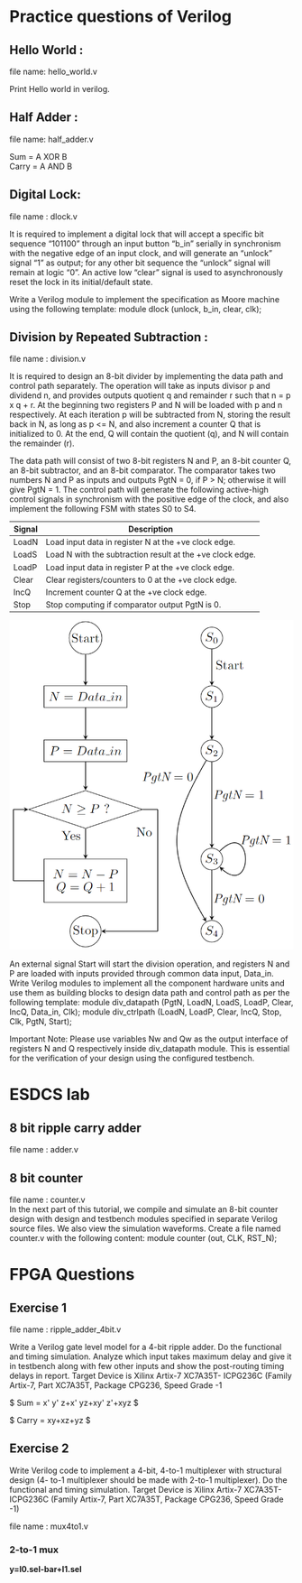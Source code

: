 # Practice questions of  Verilog 

## Hello World :
file name: hello_world.v

 Print Hello world in verilog.

## Half Adder :
file name: half_adder.v

Sum = A XOR B  
Carry = A AND B 
## Digital Lock: 
file name : dlock.v

It is required to implement a digital lock that will accept a specific bit sequence  “101100” through an input button “b_in” serially in synchronism with the negative edge of an input clock, and will generate an “unlock” signal “1” as output; for any other bit sequence the “unlock” signal will remain at logic “0”.  An active low “clear” signal is used to asynchronously reset the lock in its initial/default state.

Write a Verilog module to implement the specification as Moore machine using the following template:
    module dlock (unlock, b_in, clear, clk);


## Division by Repeated Subtraction :
file name : division.v

It is required to design an 8-bit divider by implementing  the data path and control path separately. The operation will take as inputs divisor p and dividend n, and provides outputs quotient q and remainder r such that n = p x q + r. At the beginning two registers P and N will be loaded with p and n respectively. At each iteration p will be subtracted from N, storing the result back in N, as long as p <= N, and also increment a counter Q that is initialized to 0. At the end, Q will contain the quotient (q), and N will contain the remainder (r).



The data path will consist of two 8-bit registers N and  P, an 8-bit counter Q,  an 8-bit subtractor,  and an 8-bit comparator. The comparator takes two numbers N and P as inputs and outputs PgtN = 0, if P > N; otherwise it will give PgtN = 1. The control path will generate the following active-high control signals in synchronism with the positive edge of the clock, and also implement the following FSM with states S0 to S4.

| Signal | Description                                        |
|--------|----------------------------------------------------|
| LoadN  | Load input data in register N at the +ve clock edge.  |
| LoadS  | Load N with the subtraction result at the +ve clock edge. |
| LoadP  | Load input data in register P at the +ve clock edge.  |
| Clear  | Clear registers/counters to 0 at the +ve clock edge.  |
| IncQ   | Increment counter Q at the +ve clock edge.  |
| Stop   | Stop computing if comparator output PgtN is 0.  |

<!-- ![Alt text](C:\iverilog\bin\iverilog_test\control_flow3.png "a title") -->
![Memory models](/resources/images/control_flow3.png)<br>

An external signal Start will start the division operation, and registers N and P are loaded with inputs provided through common data input, Data_in. Write Verilog modules to implement all the component hardware units and use them as building blocks to design data path and control path as per the following template:
                    module div_datapath (PgtN, LoadN, LoadS, LoadP, Clear, IncQ, Data_in, Clk);
                    module div_ctrlpath (LoadN, LoadP, Clear, IncQ, Stop, Clk, PgtN, Start);

 Important Note: Please use variables Nw and Qw as the output interface of registers N and Q respectively inside div_datapath module. This is essential for the verification of your design using the configured testbench.


# ESDCS lab
## 8 bit ripple carry adder
file name : adder.v  




## 8 bit counter
file name : counter.v  
In the next part of this tutorial, we compile and simulate an 8-bit counter design with design and 
testbench modules specified in separate Verilog source files. We also view the simulation waveforms.
Create a file named counter.v with the following content:
module counter (out, CLK, RST_N);

# FPGA Questions
## Exercise 1
file name : ripple_adder_4bit.v  

Write a Verilog gate level model for a 4-bit ripple adder. Do the functional and 
timing simulation. Analyze which input takes maximum delay and give it in testbench 
along with few other inputs and show the post-routing timing delays in report. Target 
Device is Xilinx Artix-7 XC7A35T- ICPG236C (Family Artix-7, Part XC7A35T, 
Package CPG236, Speed Grade -1

$ Sum = x' y' z+x' yz+xy' z'+xyz $  

$ Carry = xy+xz+yz $  

## Exercise 2
Write Verilog code to implement a 4-bit, 4-to-1 multiplexer with structural design (4-
to-1 multiplexer should be made with 2-to-1 multiplexer). Do the functional and 
timing simulation. Target Device is Xilinx Artix-7 XC7A35T- ICPG236C (Family 
Artix-7, Part XC7A35T, Package CPG236, Speed Grade -1)

file name : mux4to1.v  

### 2-to-1 mux
**y=I0.sel-bar+I1.sel** 




